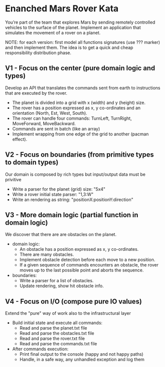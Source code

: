 # Enanched Mars Rover Kata

You’re part of the team that explores Mars by sending remotely controlled vehicles to the surface of the planet.
Implement an application that simulates the movement of a rover on a planet.

NOTE: for each version: first model all functions signatures (use ??? marker) and then implement them.
      The idea is to get a quick and cheap responsibility distribution phase.

## V1 - Focus on the center (pure domain logic and types)
Develop an API that translates the commands sent from earth to instructions that are executed by the rover.
- The planet is divided into a grid with x (width) and y (height) size.
- The rover has a position expressed as x, y co-ordinates and an orientation (North, Est, West, South).
- The rover can handle four commands: TurnLeft, TurnRight, MoveForward, MoveBackward.
- Commands are sent in batch (like an array)
- Implement wrapping from one edge of the grid to another (pacman effect).

## V2 - Focus on boundaries (from primitive types to domain types)
Our domain is composed by rich types but input/output data must be privitive
- Write a parser for the planet (grid) size: "5x4"
- Write a rover initial state parser: "1,3:W"
- Write an rendering as string: "positionX:positionY:direction"

## V3 - More domain logic (partial function in domain logic)
We discover that there are are obstacles on the planet.
- domain logic:
    - An obstacle has a position expressed as x, y co-ordinates.
    - There are many obstacles.
    - Implement obstacle detection before each move to a new position. 
    - If a given sequence of commands encounters an obstacle, the rover moves up to the last possible point and aborts the sequence.
- boundaries:
    - Write a parser for a list of obstacles.
    - Update rendering, show hit obstacle info.

## V4 - Focus on I/O (compose pure IO values)
Extend the "pure" way of work also to the infrastructural layer
- Build initial state and execute all commands:
    - Read and parse the planet.txt file
    - Read and parse the obstacles.txt file
    - Read and parse the rover.txt file
    - Read and parse the commands.txt file
- After commands execution:
    - Print final output to the console (happy and not happy paths)
    - Handle, in a safe way, any unhandled exception and log them